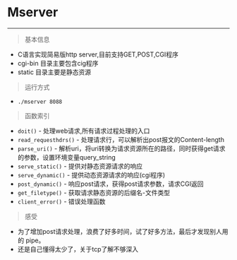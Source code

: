 # Mserver
***


> 基本信息

*	C语言实现简易版http server,目前支持GET,POST,CGI程序
*	cgi-bin 目录主要包含cig程序
*	static	目录主要是静态资源



> 运行方式

*	`./mserver 8088`

> 函数索引

*	`doit()` - 处理web请求,所有请求过程处理的入口
*	`read_requesthdrs()` - 处理请求行，可以解析出post报文的Content-length
*	`parse_uri()` - 解析uri，将uri转换为请求资源所在的路径，同时获得get请求的参数，设置环境变量query_string
*	`serve_static()` - 提供对静态资源请求的响应
*	`serve_dynamic()` - 提供动态资源请求的响应(cgi程序)
*	`post_dynamic()` - 响应post请求，获得post请求参数，请求CGI返回
*	`get_filetype()` - 获取请求静态资源的后缀名-文件类型
*	`client_error()` - 错误处理函数 

> 感受

*	为了增加post请求处理，浪费了好多时间，试了好多方法，最后才发现别人用的 pipe。
*	还是自己懂得太少了，关于tcp了解不够深入

